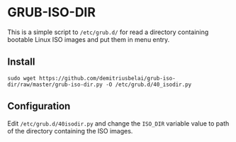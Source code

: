 # GRUB-ISO-DIR

This is a simple script to `/etc/grub.d/` for read a directory containing bootable Linux ISO images and put them in menu entry.

## Install

```
sudo wget https://github.com/demitriusbelai/grub-iso-dir/raw/master/grub-iso-dir.py -O /etc/grub.d/40_isodir.py
```

## Configuration

Edit ```/etc/grub.d/40isodir.py``` and change the ```ISO_DIR``` variable value to path of the directory containing the ISO images.